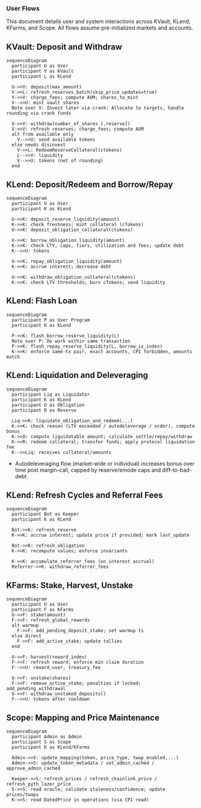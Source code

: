 ### User Flows

This document details user and system interactions across KVault, KLend, KFarms, and Scope. All flows assume pre-initialized markets and accounts.

## KVault: Deposit and Withdraw

```mermaid
sequenceDiagram
  participant U as User
  participant V as KVault
  participant L as KLend

  U->>V: deposit(max_amount)
  V->>L: refresh_reserves_batch(skip_price_updates=true)
  V->>V: charge_fees; compute AUM; shares_to_mint
  V-->>U: mint vault shares
  Note over V: Invest later via crank: Allocate to targets, handle rounding via crank funds

  U->>V: withdraw(number_of_shares [,reserve])
  V->>V: refresh reserves; charge_fees; compute AUM
  alt from available only
    V-->>U: send available tokens
  else needs disinvest
    V->>L: RedeemReserveCollateral(ctokens)
    L-->>V: liquidity
    V-->>U: tokens (net of rounding)
  end
```

## KLend: Deposit/Redeem and Borrow/Repay

```mermaid
sequenceDiagram
  participant U as User
  participant K as KLend

  U->>K: deposit_reserve_liquidity(amount)
  K->>K: check freshness; mint collateral (cTokens)
  U->>K: deposit_obligation_collateral(ctokens)

  U->>K: borrow_obligation_liquidity(amount)
  K->>K: check LTV, caps, tiers, utilization and fees; update debt
  K-->>U: tokens

  U->>K: repay_obligation_liquidity(amount)
  K->>K: accrue interest; decrease debt

  U->>K: withdraw_obligation_collateral(ctokens)
  K->>K: check LTV thresholds; burn cTokens; send liquidity
```

## KLend: Flash Loan

```mermaid
sequenceDiagram
  participant P as User Program
  participant K as KLend

  P->>K: flash_borrow_reserve_liquidity(L)
  Note over P: Do work within same transaction
  P->>K: flash_repay_reserve_liquidity(L, borrow_ix_index)
  K->>K: enforce same-tx pair, exact accounts, CPI forbidden, amounts match
```

## KLend: Liquidation and Deleveraging

```mermaid
sequenceDiagram
  participant Liq as Liquidator
  participant K as KLend
  participant O as Obligation
  participant R as Reserve

  Liq->>K: liquidate_obligation_and_redeem(...)
  K->>K: check reason (LTV exceeded / autodeleverage / order), compute bonus
  K->>O: compute liquidatable amount; calculate settle/repay/withdraw
  K->>R: redeem collateral; transfer funds; apply protocol liquidation fee
  K-->>Liq: receives collateral/amounts
```

- Autodeleveraging flow (market-wide or individual) increases bonus over time post margin-call, capped by reserve/emode caps and diff-to-bad-debt.

## KLend: Refresh Cycles and Referral Fees

```mermaid
sequenceDiagram
  participant Bot as Keeper
  participant K as KLend

  Bot->>K: refresh_reserve
  K->>K: accrue interest; update price if provided; mark last_update

  Bot->>K: refresh_obligation
  K->>K: recompute values; enforce invariants

  K->>K: accumulate_referrer_fees (on interest accrual)
  Referrer->>K: withdraw_referrer_fees
```

## KFarms: Stake, Harvest, Unstake

```mermaid
sequenceDiagram
  participant U as User
  participant F as KFarms
  U->>F: stake(amount)
  F->>F: refresh_global_rewards
  alt warmup
    F->>F: add_pending_deposit_stake; set warmup ts
  else direct
    F->>F: add_active_stake; update tallies
  end

  U->>F: harvest(reward_index)
  F->>F: refresh reward; enforce min claim duration
  F-->>U: reward_user, treasury_fee

  U->>F: unstake(shares)
  F->>F: remove_active_stake; penalties if locked; add_pending_withdrawal
  U->>F: withdraw_unstaked_deposits()
  F-->>U: tokens after cooldown
```

## Scope: Mapping and Price Maintenance

```mermaid
sequenceDiagram
  participant Admin as Admin
  participant S as Scope
  participant K as KLend/KFarms

  Admin->>S: update_mapping(token, price_type, twap_enabled,...)
  Admin->>S: update_token_metadata / set_admin_cached / approve_admin_cached

  Keeper->>S: refresh_prices / refresh_chainlink_price / refresh_pyth_lazer_price
  S->>S: read oracle; validate staleness/confidence; update prices/twaps
  K->>S: read DatedPrice in operations (via CPI read)
```
